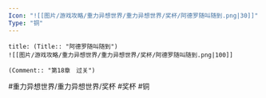 ```yaml
---
Icon: "![[图片/游戏攻略/重力异想世界/重力异想世界/奖杯/阿德罗随叫随到.png|30]]"
Type: "铜"
---
```

```ad-common-bronze-trophy
title: (Title:: "阿德罗随叫随到")
![[图片/游戏攻略/重力异想世界/重力异想世界/奖杯/阿德罗随叫随到.png|100]]

(Comment:: "第18章　过关")
```

#重力异想世界/重力异想世界/奖杯 #奖杯 #铜
